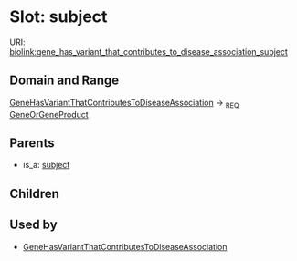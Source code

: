 # Slot: subject




URI: [biolink:gene_has_variant_that_contributes_to_disease_association_subject](https://w3id.org/biolink/vocab/gene_has_variant_that_contributes_to_disease_association_subject)
## Domain and Range

[GeneHasVariantThatContributesToDiseaseAssociation](GeneHasVariantThatContributesToDiseaseAssociation.md) ->  <sub>REQ</sub> [GeneOrGeneProduct](GeneOrGeneProduct.md)
## Parents

 *  is_a: [subject](gene_to_disease_association_subject.md)
## Children

## Used by

 * [GeneHasVariantThatContributesToDiseaseAssociation](GeneHasVariantThatContributesToDiseaseAssociation.md)
